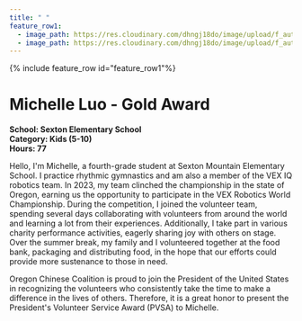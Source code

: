 ```yaml
---
title: " "
feature_row1:
  - image_path: https://res.cloudinary.com/dhngj18do/image/upload/f_auto,q_auto/v1/images/pvsa/2023_Michelle_Luo
  - image_path: https://res.cloudinary.com/dhngj18do/image/upload/f_auto,q_auto/v1/images/activities/year_2023
---
```


{% include feature_row id="feature_row1"%}

# Michelle Luo - Gold Award

**School: Sexton Elementary School**  
**Category: Kids (5-10)**  
**Hours: 77**  

Hello, I'm Michelle, a fourth-grade student at Sexton Mountain Elementary School. I practice rhythmic gymnastics and am also a member of the VEX IQ robotics team. In 2023, my team clinched the championship in the state of Oregon, earning us the opportunity to participate in the VEX Robotics World Championship. During the competition, I joined the volunteer team, spending several days collaborating with volunteers from around the world and learning a lot from their experiences. Additionally, I take part in various charity performance activities, eagerly sharing joy with others on stage. Over the summer break, my family and I volunteered together at the food bank, packaging and distributing food, in the hope that our efforts could provide more sustenance to those in need.

Oregon Chinese Coalition is proud to join the President of the United States in recognizing the volunteers who consistently take the time to make a difference in the lives of others. Therefore, it is a great honor to present the President's Volunteer Service Award (PVSA) to Michelle.
